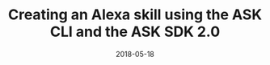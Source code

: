 ---
date: 2018-05-18
title: Creating an Alexa skill using the ASK CLI and the ASK SDK 2.0
video_id: 8QHnSSKbIH4
description: Using Amazon ASK CLI and SDK to create calls to an external API.
categories:
  - Amazon-Alexa
resources:
  - name: Source code
    link: https://github.com/skilltemplates/
  - name: Dabble Lab
    link: https://dabblelab.com
type: Video
set: nodejs-for-alexa-development
set_order: 6
---